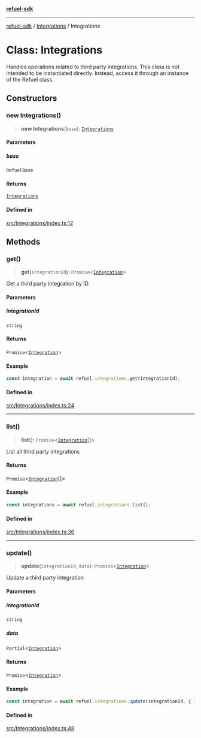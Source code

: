 [**refuel-sdk**](../../README.md)

***

[refuel-sdk](../../modules.md) / [Integrations](../README.md) / Integrations

# Class: Integrations

Handles operations related to third party integrations.
This class is not intended to be instantiated directly.
Instead, access it through an instance of the Refuel class.

## Constructors

### new Integrations()

> **new Integrations**(`base`): [`Integrations`](Integrations.md)

#### Parameters

##### base

`RefuelBase`

#### Returns

[`Integrations`](Integrations.md)

#### Defined in

[src/Integrations/index.ts:12](https://github.com/refuel-ai/refuel-sdk/blob/d0bf0a37e69cf6e99e0c214ac03b050c5c5d48a2/src/Integrations/index.ts#L12)

## Methods

### get()

> **get**(`integrationId`): `Promise`\<[`Integration`](../../types/interfaces/Integration.md)\>

Get a third party integration by ID

#### Parameters

##### integrationId

`string`

#### Returns

`Promise`\<[`Integration`](../../types/interfaces/Integration.md)\>

#### Example

```ts
const integration = await refuel.integrations.get(integrationId);
```

#### Defined in

[src/Integrations/index.ts:24](https://github.com/refuel-ai/refuel-sdk/blob/d0bf0a37e69cf6e99e0c214ac03b050c5c5d48a2/src/Integrations/index.ts#L24)

***

### list()

> **list**(): `Promise`\<[`Integration`](../../types/interfaces/Integration.md)[]\>

List all third party integrations

#### Returns

`Promise`\<[`Integration`](../../types/interfaces/Integration.md)[]\>

#### Example

```ts
const integrations = await refuel.integrations.list();
```

#### Defined in

[src/Integrations/index.ts:36](https://github.com/refuel-ai/refuel-sdk/blob/d0bf0a37e69cf6e99e0c214ac03b050c5c5d48a2/src/Integrations/index.ts#L36)

***

### update()

> **update**(`integrationId`, `data`): `Promise`\<[`Integration`](../../types/interfaces/Integration.md)\>

Update a third party integration

#### Parameters

##### integrationId

`string`

##### data

`Partial`\<[`Integration`](../../types/interfaces/Integration.md)\>

#### Returns

`Promise`\<[`Integration`](../../types/interfaces/Integration.md)\>

#### Example

```ts
const integration = await refuel.integrations.update(integrationId, { is_connected: false });
```

#### Defined in

[src/Integrations/index.ts:48](https://github.com/refuel-ai/refuel-sdk/blob/d0bf0a37e69cf6e99e0c214ac03b050c5c5d48a2/src/Integrations/index.ts#L48)

